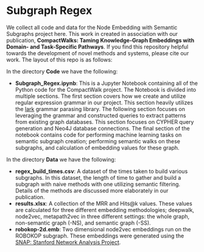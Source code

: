 # Subgraph Regex

We collect all code and data for the Node Embedding with Semantic Subgraphs project here. This work in created in association with our publication, <b>CompactWalks: Taming Knowledge-Graph Embeddings with Domain- and Task-Specific Pathways</b>. If you find this repository helpful towards the development of novel methods and systems, please cite our work. The layout of this repo is as follows:

In the directory <b>Code</b> we have the following:

<ul>
  <li><b>Subgraph_Regex.ipynb</b>: This is a Jupyter Notebook containing all of the Python code for the CompactWalk project. The Notebook is divided into multiple sections. The first section covers how we create and utilize regular expression grammar in our project. This section heavily utilizes the <a href="https://github.com/lark-parser/lark">lark</a> grammar parasing library. The following section focuses on leveraging the grammar and constructed queries to extract patterns from existing graph databases. This section focuses on CYPHER query generation and Neo4J database connections. The final section of the notebook contains code for performing machine learning tasks on semantic subgraph creation; performing semantic walks on these subgraphs, and calculation of embedding values for these graph.</li>
</ul>


In the directory <b>Data</b> we have the following:
<ul>
  <li><b>regex_build_times.csv</b>: A dataset of the times taken to build various subgraphs. In this dataset, the length of time to gather and build a subgraph with naive methods with one utilizing semantic filtering. Details of the methods are discussed more elaborately in our publication.</li> 
  <li><b>results.xlsx</b>: A collection of the MRR and Hits@k values. These values are calculated for three different embedding methodologies; deepwalk, node2vec, metapath2vec in three different settings: the whole graph, non-semantic graph (-NS), and semantic graph (-SS).</li>
  <li><b>robokop-2d.emb</b>: Two dimensional node2vec embeddings run on the ROBOKOP subgraph. These embeddings were generated using the 
    <a href="http://snap.stanford.edu/">SNAP: Stanford Network Analysis Project</a>. </li>
 
</ul>
